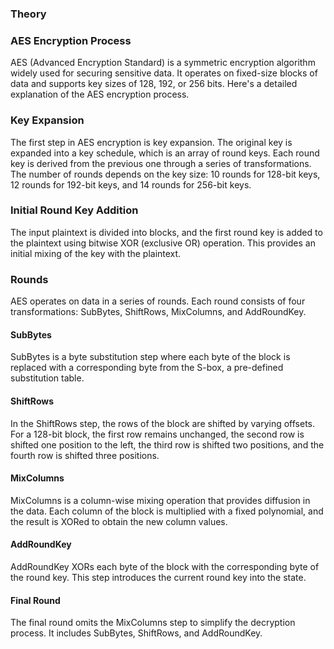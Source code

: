 ### Theory

### AES Encryption Process
AES (Advanced Encryption Standard) is a symmetric encryption algorithm widely used for securing sensitive data. It operates on fixed-size blocks of data and supports key sizes of 128, 192, or 256 bits. Here's a detailed explanation of the AES encryption process.

### Key Expansion
The first step in AES encryption is key expansion. The original key is expanded into a key schedule, which is an array of round keys. Each round key is derived from the previous one through a series of transformations. The number of rounds depends on the key size: 10 rounds for 128-bit keys, 12 rounds for 192-bit keys, and 14 rounds for 256-bit keys.

### Initial Round Key Addition
The input plaintext is divided into blocks, and the first round key is added to the plaintext using bitwise XOR (exclusive OR) operation. This provides an initial mixing of the key with the plaintext.

### Rounds
AES operates on data in a series of rounds. Each round consists of four transformations: SubBytes, ShiftRows, MixColumns, and AddRoundKey.

#### SubBytes
SubBytes is a byte substitution step where each byte of the block is replaced with a corresponding byte from the S-box, a pre-defined substitution table.

#### ShiftRows
In the ShiftRows step, the rows of the block are shifted by varying offsets. For a 128-bit block, the first row remains unchanged, the second row is shifted one position to the left, the third row is shifted two positions, and the fourth row is shifted three positions.

#### MixColumns
MixColumns is a column-wise mixing operation that provides diffusion in the data. Each column of the block is multiplied with a fixed polynomial, and the result is XORed to obtain the new column values.

#### AddRoundKey
AddRoundKey XORs each byte of the block with the corresponding byte of the round key. This step introduces the current round key into the state.

#### Final Round
The final round omits the MixColumns step to simplify the decryption process. It includes SubBytes, ShiftRows, and AddRoundKey.

